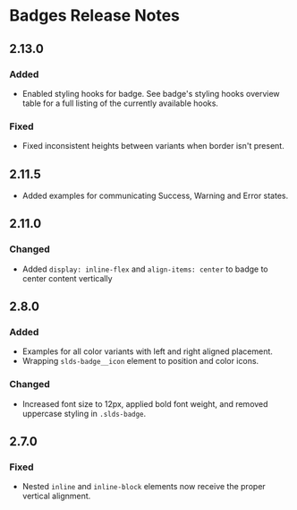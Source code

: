 <!-- Release notes authoring guidelines: http://keepachangelog.com/ -->

# Badges Release Notes

<!-- ## [Unreleased] -->

## 2.13.0

### Added

- Enabled styling hooks for badge. See badge's styling hooks overview table for a full listing of the currently available hooks.

### Fixed

- Fixed inconsistent heights between variants when border isn't present.

## 2.11.5

- Added examples for communicating Success, Warning and Error states.

## 2.11.0

### Changed

- Added `display: inline-flex` and `align-items: center` to badge to center content vertically

## 2.8.0

### Added

- Examples for all color variants with left and right aligned placement.
- Wrapping `slds-badge__icon` element to position and color icons.

### Changed

- Increased font size to 12px, applied bold font weight, and removed uppercase styling in `.slds-badge`.

## 2.7.0

### Fixed

- Nested `inline` and `inline-block` elements now receive the proper vertical alignment.
